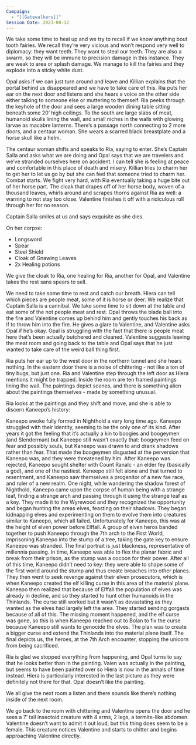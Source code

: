 ```yaml
---
Campaign:
  - "[[Gatewalkers]]"
Session Date: 2023-08-12
---
```

We take some time to heal up and we try to recall if we know anything bout tooth fairies. We recall they’re very vicious and won’t respond very well to diplomacy: they want teeth. They want to steal our teeth. They are also a swarm, so they will be immune to precision damage in this instance. They are weak to area or splash damage. We manage to kill the fairies and they explode into a sticky white dust.

Opal asks if we can just turn around and leave and Killian explains that the portal behind us disappeared and we have to take care of this. Ria puts her ear on the next door and listens and she hears a voice on the other side either talking to someone else or muttering to themself. Ria peeks through the keyhole of the door and sees a large wooden dining table sitting beneath some 20’ high ceilings. To the south are large slabs of meat, humanoid skulls lining the wall, and small niches in the walls with glowing larvae as macabre lanterns. There’s a passage north connecting to 2 more doors, and a centaur woman. She wears a scarred black breastplate and a horse skull like a helm.

The centaur woman shifts and speaks to Ria, saying to enter. She’s Captain Salla and asks what we are doing and Opal says that we are travelers and we’ve stranded ourselves here on accident. I can tell she is feeling at peace and comfortable in this place of death and misery. Killian tries to charm her to get her to let us go by but she can feel that someone tried to charm her. Combat starts. We fight very hard, with Ria eventually taking a huge bite out of her horse part. The cloak that drapes off of her horse body, woven of a thousand leaves, whirls around and scrapes thorns against Ria as well: a warning to not stay too close. Valentine finishes it off with a ridiculous roll through her for no reason.

Captain Salla smiles at us and says exquisite as she dies.

On her corpse:
- Longsword
- Spear
- Steel Shield
- Cloak of Gnawing Leaves
- 2x Healing potions

We give the cloak to Ria, one healing for Ria, another for Opal, and Valentine takes the rest sans spears to sell.

We need to take some time to rest and catch our breath. Hiera can tell which pieces are people meat, some of it is horse or deer. We realize that Captain Salla is a cannibal. We take some time to sit down at the table and eat some of the not people meat and rest. Opal throws the blade ball into the fire and Valentine comes up behind him and gently touches his back as if to throw him into the fire. He gives a glare to Valentine, and Valentine asks Opal if he’s okay. Opal is struggling with the fact that there is people meat here that’s been actually butchered and cleaned. Valentine suggests leaving the meat room and going back to the table and Opal says that he just wanted to take care of the weird ball thing first.

Ria puts her ear up to the west door in the northern tunnel and she hears nothing. In the eastern door there is a noise of chittering - not like a ton of tiny bugs, but just one. Ria and Valentine step through the left door as Hiera mentions it might be trapped. Inside the room are ten framed paintings lining the wall. The paintings depict scenes, and there is something alien about the paintings themselves - made by something unusual.

Ria looks at the paintings and they shift and move, and she is able to discern Kaneepo’s history:

Kaneepo awoke fully formed in Nighthold a very long time ago. Kaneepo struggled with their identity, seeming to be the only one of its kind. After years it got the feeling that it’s actually a kin to boogies and boogeymen (and Slenderman) but Kaneepo still wasn’t exactly that: boogeymen feed on fear and possibly souls, but Kaneepo was drawn to and drank shadows rather than fear. That made the boogeymen disgusted at the perversion that Kaneepo was, and they were threatened by him. After Kaneepo was rejected, Kaneepo sought shelter with Count Ranalc - an elder fey (basically a god), and one of the nastiest. Keneepo still felt alone and that turned to resentment, and Kaneepo saw themselves a progenitor of a new fae race, and ruler of a new realm. One night, while wandering the shadow forest of Nighthold, Kaneepo came upon the corpse of human being with a strange leaf, finding a strange arch and passing through it using the strange leaf as a key. They made it to the Wyrewood and they recognized the opportunity and began hunting the areas elves, feasting on their shadows. They began kidnapping elves and experimenting on them to evolve them into creatures similar to Kaneepo, which all failed. Unfortunately for Kaneepo, this was at the height of elven power before Elffall. A group of elven heros banded together to push Kaneepo through the 7th arch to the First World, imprisoning Kaneepo into the stump of a tree, taking the gate key to ensure Kaneepo was stranded. The final portrait is just blackness, representative of millennia passing. In time, Kaneepo was able to flex the planar fabric and break from their prison, as the stump was a cocoon for their power. After all of this time, Kaneepo didn’t need to key: they were able to shape some of the first world around the stump and thus create breaches into other planes. They then went to seek revenge against their elven prosecutors, which is when Kaneepo created the elf killing curse in this area of the material plane. Kaneepo then realized that because of Elffall the population of elves was already in decline, and so they started to hunt other humanoids in the Thinlands. The curse still worked but it wasn’t as devastating as they wanted as the elves had largely left the area. They started sending gorgasts because of all of this. The missing moment happened, and the elf curse was gone, so this is when Kaneepo reached out to Bolan to fix the curse because Kaneepo still wants to genocide the elves. The plan was to create a bigger curse and extend the Thinlands into the material plane itself. The final depicts us, the heroes, at the 7th Arch encounter, stopping the unicorn from being sacrificed.

Ria is glad we stopped everything from happening, and Opal turns to say that he looks better than in the painting. Valen was actually in the painting, but seems to have been painted over so Hiera is now in the annals of time instead. Hiera is particularly interested in the last picture as they were definitely not there for that. Opal doesn’t like the painting.

We all give the next room a listen and there sounds like there’s nothing inside of the next room.

We go back to the room with chittering and Valentine opens the door and he sees a 7’ tall insectoid creature with 4 arms, 2 legs, a termite-like abdomen. Valentine doesn’t want to admit it out loud, but this thing does seem to be a female. This creature notices Valentine and starts to chitter and begins approaching Valentine directly.
